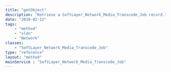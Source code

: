 ```yaml
---
title: "getObject"
description: "Retrieve a SoftLayer_Network_Media_Transcode_Job record."
date: "2018-02-12"
tags:
    - "method"
    - "sldn"
    - "Network"
classes:
    - "SoftLayer_Network_Media_Transcode_Job"
type: "reference"
layout: "method"
mainService : "SoftLayer_Network_Media_Transcode_Job"
---
```

